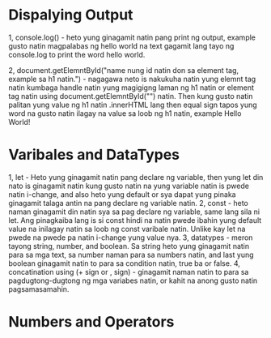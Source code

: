 # Dispalying Output
1, console.log() - heto yung ginagamit natin pang print ng output, example gusto natin magpalabas ng hello world na text gagamit lang tayo ng console.log to print the word hello world.

2, document.getElemntById("name nung id natin don sa element tag, example sa h1 natin.") - nagagawa neto is nakukuha natin yung elemnt tag natin kumbaga handle natin yung magigigng laman ng h1 natin or element tag natin using document.getElemntById("") natin. Then kung gusto natin palitan yung value ng h1 natin .innerHTML lang then equal sign tapos yung word na gusto natin ilagay na value sa loob ng h1 natin, example Hello World!


# Varibales and DataTypes
1, let - Heto yung ginagamit natin pang declare ng variable, then yung let din nato is ginagamit natin kung gusto natin na yung variable natin is pwede natin i-change, and also heto yung default or sya dapat yung pinaka ginagamit talaga antin na pang declare ng variable natin.
2, const - heto naman ginagamit din natin sya sa pag declare ng variable, same lang sila ni let. Ang pinagkaiba lang is si const hindi na natin pwede ibahin yung default value na inilagay natin sa loob ng const varibale natin. Unlike kay let na pwede na pwede pa natin i-change yung value nya.
3, datatypes - meron tayong string, number, and boolean. Sa string heto yung ginagamit natin para sa mga text, sa number naman para sa numbers natin, and last yung boolean ginagamit natin to para sa condition natin, true ba or false.
4, concatination using (+ sign or , sign) - ginagamit naman natin to para sa pagdugtong-dugtong ng mga variabes natin, or kahit na anong gusto natin pagsamasamahin.

# Numbers and Operators